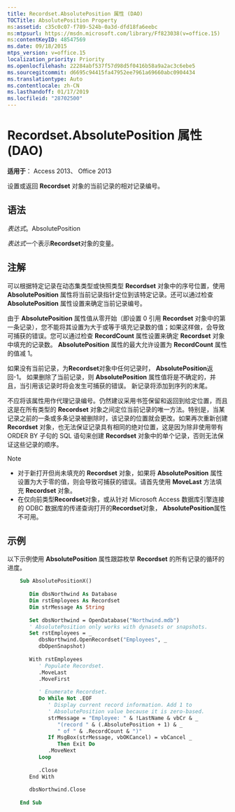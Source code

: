 ```yaml
---
title: Recordset.AbsolutePosition 属性 (DAO)
TOCTitle: AbsolutePosition Property
ms:assetid: c35c0c07-f789-524b-0a3d-dfd18fa6eebc
ms:mtpsurl: https://msdn.microsoft.com/library/Ff823038(v=office.15)
ms:contentKeyID: 48547569
ms.date: 09/18/2015
mtps_version: v=office.15
localization_priority: Priority
ms.openlocfilehash: 22284abf537f57d98d5f0416b58a9a2ac3c6ebe5
ms.sourcegitcommit: d6695c94415fa47952ee7961a69660abc0904434
ms.translationtype: Auto
ms.contentlocale: zh-CN
ms.lasthandoff: 01/17/2019
ms.locfileid: "28702500"
---
```

# <a name="recordsetabsoluteposition-property-dao"></a>Recordset.AbsolutePosition 属性 (DAO)

**适用于**： Access 2013、 Office 2013

设置或返回 **Recordset** 对象的当前记录的相对记录编号。

## <a name="syntax"></a>语法

*表达式*。AbsolutePosition

*表达式*一个表示**Recordset**对象的变量。

## <a name="remarks"></a>注解

可以根据特定记录在动态集类型或快照类型 **Recordset** 对象中的序号位置，使用 **AbsolutePosition** 属性将当前记录指针定位到该特定记录。还可以通过检查 **AbsolutePosition** 属性设置来确定当前记录编号。

由于 **AbsolutePosition** 属性值从零开始（即设置 0 引用 **Recordset** 对象中的第一条记录），您不能将其设置为大于或等于填充记录数的值；如果这样做，会导致可捕获的错误。您可以通过检查 **RecordCount** 属性设置来确定 **Recordset** 对象中填充的记录数。 **AbsolutePosition** 属性的最大允许设置为 **RecordCount** 属性的值减 1。

如果没有当前记录，为**Recordset**对象中任何记录时， **AbsolutePosition**返回-1。 如果删除了当前记录，则 **AbsolutePosition** 属性值将是不确定的，并且，当引用该记录时将会发生可捕获的错误。 新记录将添加到序列的末尾。

不应将该属性用作代理记录编号。仍然建议采用书签保留和返回到给定位置，而且这是在所有类型的 **Recordset** 对象之间定位当前记录的唯一方法。特别是，当某记录之前的一条或多条记录被删除时，该记录的位置就会更改。如果再次重新创建 **Recordset** 对象，也无法保证记录具有相同的绝对位置，这是因为除非使用带有 ORDER BY 子句的 SQL 语句来创建 **Recordset** 对象中的单个记录，否则无法保证这些记录的顺序。

> [!NOTE]
> - 对于新打开但尚未填充的 **Recordset** 对象，如果将 **AbsolutePosition** 属性设置为大于零的值，则会导致可捕获的错误。请首先使用 **MoveLast** 方法填充 **Recordset** 对象。
> - 在仅向前类型**Recordset**对象，或从针对 Microsoft Access 数据库引擎连接的 ODBC 数据库的传递查询打开的**Recordset**对象， **AbsolutePosition**属性不可用。

## <a name="example"></a>示例

以下示例使用 **AbsolutePosition** 属性跟踪枚举 **Recordset** 的所有记录的循环的进度。

```vb
    Sub AbsolutePositionX() 
     
       Dim dbsNorthwind As Database 
       Dim rstEmployees As Recordset 
       Dim strMessage As String 
     
       Set dbsNorthwind = OpenDatabase("Northwind.mdb") 
       ' AbsolutePosition only works with dynasets or snapshots. 
       Set rstEmployees = _ 
          dbsNorthwind.OpenRecordset("Employees", _ 
          dbOpenSnapshot) 
     
       With rstEmployees 
          ' Populate Recordset. 
          .MoveLast 
          .MoveFirst 
     
          ' Enumerate Recordset. 
          Do While Not .EOF 
             ' Display current record information. Add 1 to  
             ' AbsolutePosition value because it is zero-based. 
             strMessage = "Employee: " & !LastName & vbCr & _ 
                "(record " & (.AbsolutePosition + 1) & _ 
                " of " & .RecordCount & ")" 
             If MsgBox(strMessage, vbOKCancel) = vbCancel _ 
                Then Exit Do 
             .MoveNext 
          Loop 
     
          .Close 
       End With 
     
       dbsNorthwind.Close 
     
    End Sub
```
